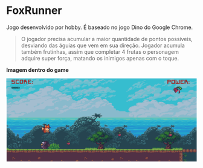 # FoxRunner
Jogo desenvolvido por hobby. É baseado no jogo Dino do Google Chrome.
>O jogador precisa acumular a maior quantidade de pontos possíveis, desviando das águias que vem em sua direção.
>Jogador acumula também frutinhas, assim que completar 4 frutas o personagem adquire super força, matando os inimigos apenas com o toque.


**Imagem dentro do game**


![Personagem pulando inimigo](/imagens/fotosJogo1.png)
